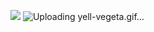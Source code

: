 ![](https://i.pinimg.com/originals/50/25/53/502553dded8e3d5f27fb4b9da646476c.gif)
![Uploading yell-vegeta.gif…]()
